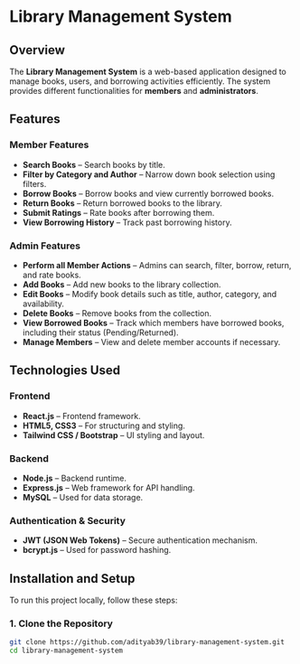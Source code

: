 # Library Management System

## Overview

The **Library Management System** is a web-based application designed to manage books, users, and borrowing activities efficiently. The system provides different functionalities for **members** and **administrators**.

## Features

### Member Features
- **Search Books** – Search books by title.
- **Filter by Category and Author** – Narrow down book selection using filters.
- **Borrow Books** – Borrow books and view currently borrowed books.
- **Return Books** – Return borrowed books to the library.
- **Submit Ratings** – Rate books after borrowing them.
- **View Borrowing History** – Track past borrowing history.

### Admin Features
- **Perform all Member Actions** – Admins can search, filter, borrow, return, and rate books.
- **Add Books** – Add new books to the library collection.
- **Edit Books** – Modify book details such as title, author, category, and availability.
- **Delete Books** – Remove books from the collection.
- **View Borrowed Books** – Track which members have borrowed books, including their status (Pending/Returned).
- **Manage Members** – View and delete member accounts if necessary.

## Technologies Used

### Frontend
- **React.js** – Frontend framework.
- **HTML5, CSS3** – For structuring and styling.
- **Tailwind CSS / Bootstrap** – UI styling and layout.

### Backend
- **Node.js** – Backend runtime.
- **Express.js** – Web framework for API handling.
- **MySQL**  – Used for data storage.

### Authentication & Security
- **JWT (JSON Web Tokens)** – Secure authentication mechanism.
- **bcrypt.js** – Used for password hashing.

## Installation and Setup

To run this project locally, follow these steps:

### 1. Clone the Repository

```bash
git clone https://github.com/adityab39/library-management-system.git
cd library-management-system

